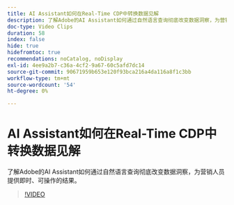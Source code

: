 ```yaml
---
title: AI Assistant如何在Real-Time CDP中转换数据见解
description: 了解Adobe的AI Assistant如何通过自然语言查询彻底改变数据洞察，为营销人员提供即时、可操作的结果。
doc-type: Video Clips
duration: 58
index: false
hide: true
hidefromtoc: true
recommendations: noCatalog, noDisplay
exl-id: 4ee9a2b7-c36a-4cf2-9a67-60c5afd7dc14
source-git-commit: 90671959b653e120f93bca216a4da116a8f1c3bb
workflow-type: tm+mt
source-wordcount: '54'
ht-degree: 0%

---
```


# AI Assistant如何在Real-Time CDP中转换数据见解

了解Adobe的AI Assistant如何通过自然语言查询彻底改变数据洞察，为营销人员提供即时、可操作的结果。

<!-- 62_S653_3442539_57_how-ai-assistant-transforms-data-insights-in-realtime-cdp -->
>[!VIDEO](https://video.tv.adobe.com/v/3458199/?learn=on&enablevpops=true)
